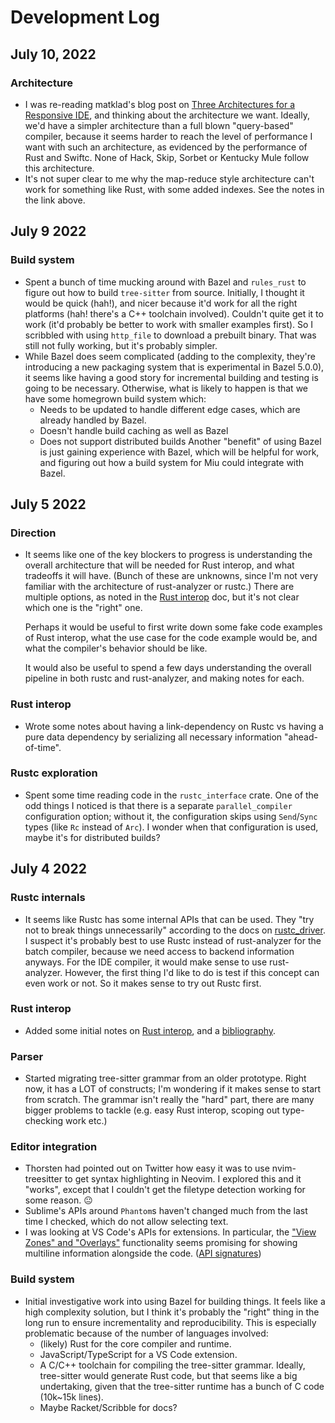 # Development Log

## July 10, 2022

### Architecture

- I was re-reading matklad's blog post on
  [Three Architectures for a Responsive IDE](./Bibliography.md#three-architectures-for-a-responsive-ide),
  and thinking about the architecture we want.
  Ideally, we'd have a simpler architecture than a full
  blown "query-based" compiler, because it seems harder to reach
  the level of performance I want with such an architecture,
  as evidenced by the performance of Rust and Swiftc.
  None of Hack, Skip, Sorbet or Kentucky Mule follow this architecture.
- It's not super clear to me why the map-reduce style architecture
  can't work for something like Rust, with some added indexes.
  See the notes in the link above.

## July 9 2022

### Build system

- Spent a bunch of time mucking around with Bazel and `rules_rust`
  to figure out how to build `tree-sitter` from source.
  Initially, I thought it would be quick (hah!), and nicer
  because it'd work for all the right platforms (hah! there's
  a C++ toolchain involved).
  Couldn't quite get it to work (it'd probably be better
  to work with smaller examples first).
  So I scribbled with using `http_file` to download a prebuilt
  binary. That was still not fully working, but it's probably
  simpler.
- While Bazel does seem complicated (adding to the complexity,
  they're introducing a new packaging system that is experimental
  in Bazel 5.0.0), it seems like having a good story for incremental
  building and testing is going to be necessary.
  Otherwise, what is likely to happen is that we have some
  homegrown build system which:
  - Needs to be updated to handle different edge cases,
    which are already handled by Bazel.
  - Doesn't handle build caching as well as Bazel
  - Does not support distributed builds
  Another "benefit" of using Bazel is just gaining experience with Bazel,
  which will be helpful for work, and figuring out how a build system
  for Miu could integrate with Bazel.

## July 5 2022

### Direction

- It seems like one of the key blockers to progress
  is understanding the overall architecture
  that will be needed for Rust interop,
  and what tradeoffs it will have.
  (Bunch of these are unknowns, since I'm not very familiar
  with the architecture of rust-analyzer or rustc.)
  There are multiple options,
  as noted in the [Rust interop](./RustInterop.md) doc,
  but it's not clear which one is the "right" one.

  Perhaps it would be useful to first write down
  some fake code examples of Rust interop,
  what the use case for the code example would be,
  and what the compiler's behavior should be like.

  It would also be useful to spend a few days understanding
  the overall pipeline in both rustc and rust-analyzer,
  and making notes for each.

### Rust interop

- Wrote some notes about having a link-dependency on Rustc
  vs having a pure data dependency
  by serializing all necessary information "ahead-of-time".

### Rustc exploration

- Spent some time reading code in the `rustc_interface` crate.
  One of the odd things I noticed is that there is a separate
  `parallel_compiler` configuration option; without it,
  the configuration skips using `Send`/`Sync` types
  (like `Rc` instead of `Arc`).
  I wonder when that configuration is used,
  maybe it's for distributed builds?

## July 4 2022

### Rustc internals

- It seems like Rustc has some internal APIs that can be used.
  They "try not to break things unnecessarily" according to the
  docs on [rustc_driver](https://rustc-dev-guide.rust-lang.org/rustc-driver.html).
  I suspect it's probably best to use Rustc instead of rust-analyzer
  for the batch compiler,
  because we need access to backend information anyways.
  For the IDE compiler, it would make sense to use rust-analyzer. 
  However, the first thing I'd like to do
  is test if this concept can even work or not.
  So it makes sense to try out Rustc first.

### Rust interop

- Added some initial notes on [Rust interop](./RustInterop.md),
  and a [bibliography](./Bibliography.md).

### Parser

- Started migrating tree-sitter grammar from an older prototype.
  Right now, it has a LOT of constructs; I'm wondering if it
  makes sense to start from scratch.
  The grammar isn't really the "hard" part,
  there are many bigger problems to tackle
  (e.g. easy Rust interop, scoping out type-checking work etc.)

### Editor integration

- Thorsten had pointed out on Twitter how easy it was to use
  nvim-treesitter to get syntax highlighting in Neovim.
  I explored this and it "works",
  except that I couldn't get the filetype detection working
  for some reason. 😐
- Sublime's APIs around `Phantom`s haven't changed much
  from the last time I checked, which do not allow selecting text.
- I was looking at VS Code's APIs for extensions. In particular,
  the ["View Zones" and "Overlays"](https://github.com/Microsoft/monaco-editor/issues/83#issuecomment-272396825)
  functionality seems promising
  for showing multiline information alongside the code.
  ([API signatures](https://github.com/microsoft/vscode/blob/7c78640d86e5de1ca0270912584d9d38beafeec1/src/vs/editor/browser/editorBrowser.ts#L29))

### Build system

- Initial investigative work into using Bazel for building things.
  It feels like a high complexity solution,
  but I think it's probably the "right" thing in the long run
  to ensure incrementality and reproducibility.
  This is especially problematic
  because of the number of languages involved:
  - (likely) Rust for the core compiler and runtime.
  - JavaScript/TypeScript for a VS Code extension.
  - A C/C++ toolchain for compiling the tree-sitter grammar.
    Ideally, tree-sitter would generate Rust code,
    but that seems like a big undertaking,
    given that the tree-sitter runtime
    has a bunch of C code (10k~15k lines).
  - Maybe Racket/Scribble for docs?
